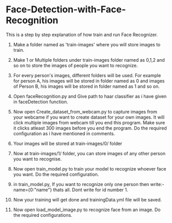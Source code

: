 # Face-Detection-with-Face-Recognition
This is a step by step explanation of how train and run Face Recognizer.

1) Make a folder named as 'train-images' where you will store images to train.

2) Make 1 or Multiple folders under train-images folder named as 0,1,2 and so on to store the images of people you want to recognize.

3) For every person's images, different folders will be used. For example for person A, his images will be stored in folder named as 0
and images of Person B, his images will be stored in folder named as 1 and so on.

4) Open faceRecognition.py and Give path to haar classifier as i have given in faceDetection function.

5) Now open Create_dataset_from_webcam.py to capture images from your webcame if you want to create dataset for your own images. It will click multiple images from webcam till you end this program. 
Make sure it clicks atleast 300 images before you end the program. Do the required configuration as i have mentioned in comments.

6) Your images will be stored at train-images/0/ folder

7) Now at train-images/1/ folder, you can store images of any other person you want to recognise.

8) Now open train_model.py to train your model to recognize whoever face you want. Do the required configuration.

9) in train_model.py, If you want to recognize only one person then write:- name={0:"name"} thats all. Dont write for id number 1.

10) Now your training will get done and trainingData.yml file will be saved.

11) Now open load_model_image.py to recognize face from an image. Do the required configurations.
